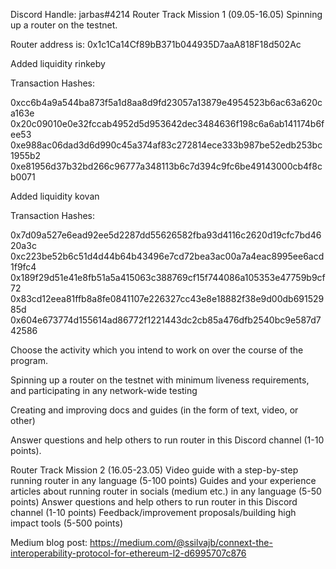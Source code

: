 Discord Handle: jarbas#4214
Router Track Mission 1 (09.05-16.05)
Spinning up a router on the testnet.

Router address is: 0x1c1Ca14Cf89bB371b044935D7aaA818F18d502Ac

Added liquidity rinkeby

Transaction Hashes:

0xcc6b4a9a544ba873f5a1d8aa8d9fd23057a13879e4954523b6ac63a620ca163e
0x20c09010e0e32fccab4952d5d953642dec3484636f198c6a6ab141174b6fee53
0xe988ac06dad3d6d990c45a374af83c272814ece333b987be52edb253bc1955b2
0xe81956d37b32bd266c96777a348113b6c7d394c9fc6be49143000cb4f8cb0071

Added liquidity kovan

Transaction Hashes:

0x7d09a527e6ead92ee5d2287dd55626582fba93d4116c2620d19cfc7bd4620a3c
0xc223be52b6c51d4d44b64b43496e7cd72bea3ac00a7a4eac8995ee6acd1f9fc4
0x189f29d51e41e8fb51a5a415063c388769cf15f744086a105353e47759b9cf72
0x83cd12eea81ffb8a8fe0841107e226327cc43e8e18882f38e9d00db69152985d
0x604e673774d155614ad86772f1221443dc2cb85a476dfb2540bc9e587d742586

Choose the activity which you intend to work on over the course of the program.

Spinning up a router on the testnet with minimum liveness requirements, and participating in any network-wide testing

Creating and improving docs and guides (in the form of text, video, or other)

Answer questions and help others to run router in this Discord channel (1-10 points).

Router Track Mission 2 (16.05-23.05)
Video guide with a step-by-step running router in any language (5-100 points)
Guides and your experience articles about running router in socials (medium etc.) in any language (5-50 points)
Answer questions and help others to run router in this Discord channel (1-10 points)
Feedback/improvement proposals/building high impact tools (5-500 points)

Medium blog post:
https://medium.com/@ssilvajb/connext-the-interoperability-protocol-for-ethereum-l2-d6995707c876

